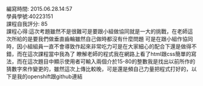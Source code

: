 編寫時間: 2015.06.28.14:57</br>
學員學號:40223151</br>
課程自我評分: 85</br>
課程心得:這次考題雖然不是很難可是要跟小組做協同就是一大的挑戰，在老師這次所給的是要我們做垂直齒輪雖然自己做時都沒有什麼問題
	   可是在跟小組作協同時，因小組組員一直不會導致作起來非常吃力可是在大家細心的配合下還是做得不錯，而在這次課程當中我為了		   瞭解老師的程式我在網路上看了html跟css簡單的寫法，而在這次題目中顯示使用者可輸入兩個介於15-80的整數我是找出以前所作的		   猜數字來作變更的，雖然這次上傳比較晚，可是還是頻自己力量把程式打好的，以下是我的openshift跟github連結
	   
